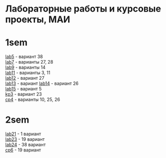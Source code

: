 # Лабораторные работы и курсовые проекты, МАИ

# 1sem  
[lab5](./1sem/lab5) - вариант 38    
[lab7](./1sem/lab7) - варианты 27, 28    
[lab9](./1sem/lab9) - варианты 14  
[lab11](./1sem/lab11) - варианты 3, 11  
[lab12](./1sem/lab12) - вариант 27  
[lab13](./1sem/lab13) - вариант 
[lab14](./1sem/lab14-15) - вариант 26  
[lab15](./1sem/lab15-15) - вариант 5   
[kp3](./1sem/kp3) - вариант 23  
[cp4](./1sem/kp4) - варианты 10, 25, 26  

# 2sem
[lab21](./2sem/lab21) - 1  вариант  
[lab23](./2sem/lab23) - 19 вариант  
[lab24](./2sem/lab24) - 38 вариант  
[cp6](./2sem/cp6) - 19 вариант  
